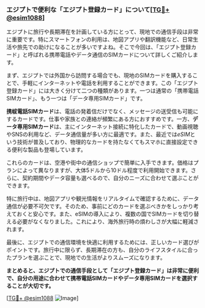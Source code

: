 ### エジプトで便利な「エジプト登録カード」について[[TG💪+ @esim1088](https://t.me/s/esim1088)]

エジプトに旅行や長期滞在を計画している方にとって、現地での通信手段は非常に重要です。特にスマートフォンの利用は、地図アプリや翻訳機能など、日常生活や旅先での助けになることが多いですよね。そこで今回は、「エジプト登録カード」と呼ばれる携帯電話やデータ通信のSIMカードについて詳しくご紹介します。

まず、エジプトでは外国から訪問する場合でも、現地のSIMカードを購入することで、手軽にインターネットや電話を利用することができます。この「エジプト登録カード」には大きく分けて二つの種類があります。一つは通常の「携帯電話SIMカード」、もう一つは「データ専用SIMカード」です。

**携帗電話SIMカード**は、電話の発着信だけでなく、メッセージの送受信も可能にするカードです。仕事や家族との連絡が頻繁にある方におすすめです。一方、**データ専用SIMカード**は、主にインターネット接続に特化したカードで、動画視聴やSNSの利用など、データ通信量が多い方に最適です。また、最近では*eSIM*という技術が普及しており、物理的なカードを持たなくてもスマホに直接設定できる便利な製品も登場しています。

これらのカードは、空港や街中の通信ショップで簡単に入手できます。価格はプランによって異なりますが、大体5ドルから10ドル程度で利用開始できます。さらに、契約期間やデータ容量も選べるので、自分のニーズに合わせて選ぶことができます。

特に旅行中は、地図アプリや観光情報をリアルタイムで確認するために、データ通信が必要不可欠です。そのため、事前にどのカードを選ぶべきかをしっかり考えておくと安心です。また、eSIMの導入により、複数の国でSIMカードを切り替える必要がなくなりました。これにより、海外旅行時の煩わしさが大幅に軽減されます。

最後に、エジプトでの通信環境を快適に利用するためには、正しいカード選びがポイントです。旅行中に限らず、長期滞在の方も、自分のライフスタイルに合ったプランを選ぶことで、現地での生活がよりスムーズになります。

**まとめると、エジプトでの通信手段として「エジプト登録カード」は非常に便利で、自分の用途に合わせて携帯電話SIMカードやデータ専用SIMカードを選択することが大切です。**

[[TG💪+ @esim1088](https://t.me/s/esim1088) ![Image](https://i.postimg.cc/Y0z9fWf4/image.png)]